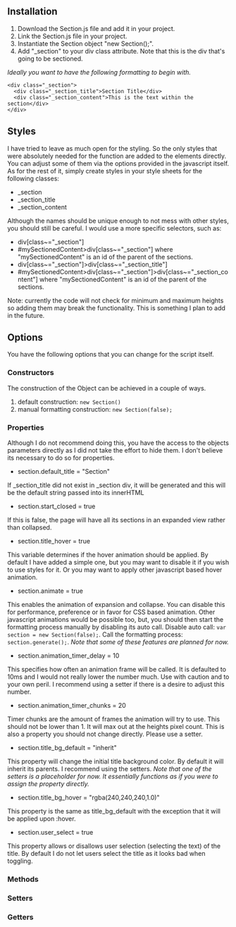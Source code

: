## Installation
1. Download the Section.js file and add it in your project.
2. Link the Section.js file in your project.
3. Instantiate the Section object "new Section();".
4. Add "_section" to your div class attribute. Note that this is the div that's going to be sectioned.

_Ideally you want to have the following formatting to begin with._

    <div class="_section">
      <div class="_section_title">Section Title</div>
      <div class="_section_content">This is the text within the section</div>
    </div>

## Styles
I have tried to leave as much open for the styling. So the only styles that were absolutely needed for the function are added to the elements directly. You can adjust some of them via the options provided in the javascript itself.
As for the rest of it, simply create styles in your style sheets for the following classes:
* _section
* _section_title
* _section_content

Although the names should be unique enough to not mess with other styles, you should still be careful. I would use a more specific selectors, such as:
* div[class~="_section"]
* #mySectionedContent>div[class~="_section"] where "mySectionedContent" is an id of the parent of the sections.
* div[class~="_section"]>div[class~="_section_title"]
* #mySectionedContent>div[class~="_section"]>div[class~="_section_content"] where "mySectionedContent" is an id of the parent of the sections.

Note: currently the code will not check for minimum and maximum heights so adding them may break the functionality. This is something I plan to add in the future.

## Options
You have the following options that you can change for the script itself.

### Constructors
The construction of the Object can be achieved in a couple of ways.
1. default construction: `new Section()`
2. manual formatting construction: `new Section(false);`

### Properties
Although I do not recommend doing this, you have the access to the objects parameters directly as I did not take the effort to hide them. I don't believe its necessary to do so for properties.
* section.default_title = "Section"

If _section_title did not exist in _section div, it will be generated and this will be the default string passed into its innerHTML
* section.start_closed = true

If this is false, the page will have all its sections in an expanded view rather than collapsed.
* section.title_hover = true

This variable determines if the hover animation should be applied. By default I have added a simple one, but you may want to disable it if you wish to use styles for it. Or you may want to apply other javascript based hover animation.
* section.animate = true

This enables the animation of expansion and collapse. You can disable this for performance, preference or in favor for CSS based animation. Other javascript animations would be possible too, but, you should then start the formatting process manually by disabling its auto call. Disable auto call: `var section = new Section(false);`. Call the formatting process: `section.generate();`. _Note that some of these features are planned for now._
* section.animation_timer_delay = 10

This specifies how often an animation frame will be called. It is defaulted to 10ms and I would not really lower the number much. Use with caution and to your own peril. I recommend using a setter if there is a desire to adjust this number.
* section.animation_timer_chunks = 20

Timer chunks are the amount of frames the animation will try to use. This should not be lower than 1. It will max out at the heights pixel count. This is also a property you should not change directly. Please use a setter.
* section.title_bg_default = "inherit"

This property will change the initial title background color. By default it will inherit its parents. I recommend using the setters. _Note that one of the setters is a placeholder for now. It essentially functions as if you were to assign the property directly._
* section.title_bg_hover = "rgba(240,240,240,1.0)"

This property is the same as title_bg_default with the exception that it will be applied upon :hover.
* section.user_select = true

This property allows or disallows user selection (selecting the text) of the title. By default I do not let users select the title as it looks bad when toggling.

### Methods

### Setters

### Getters
